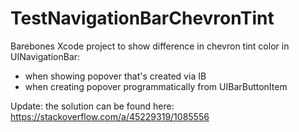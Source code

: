 # TestNavigationBarChevronTint

Barebones Xcode project to show difference in chevron tint color in UINavigationBar:
* when showing popover that's created via IB
* when creating popover programmatically from UIBarButtonItem

Update: the solution can be found here: https://stackoverflow.com/a/45229319/1085556
